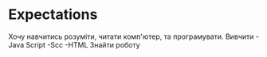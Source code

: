 # Expectations
Хочу навчитись розуміти, читати комп'ютер, та програмувати. 
Вивчити 
-Java Script
-Scc
-HTML
Знайти роботу 
